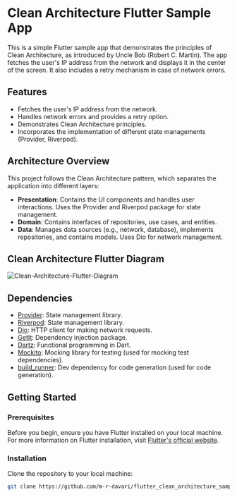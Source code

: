# Clean Architecture Flutter Sample App

This is a simple Flutter sample app that demonstrates the principles of Clean Architecture, as introduced by Uncle Bob (Robert C. Martin). The app fetches the user's IP address from the network and displays it in the center of the screen. It also includes a retry mechanism in case of network errors.

## Features

- Fetches the user's IP address from the network.
- Handles network errors and provides a retry option.
- Demonstrates Clean Architecture principles.
- Incorporates the implementation of different state managements (Provider, Riverpod).

## Architecture Overview

This project follows the Clean Architecture pattern, which separates the application into different layers:

- **Presentation**: Contains the UI components and handles user interactions. Uses the Provider and Riverpod package for state management.
- **Domain**: Contains interfaces of repositories, use cases, and entities.
- **Data**: Manages data sources (e.g., network, database), implements repositories, and contains models. Uses Dio for network management.

## Clean Architecture Flutter Diagram

![Clean-Architecture-Flutter-Diagram](https://i0.wp.com/resocoder.com/wp-content/uploads/2019/08/Clean-Architecture-Flutter-Diagram.png?w=556&ssl=1)

## Dependencies

- [Provider](https://pub.dev/packages/provider): State management library.
- [Riverpod](https://pub.dev/packages/flutter_riverpod): State management library.
- [Dio](https://pub.dev/packages/dio): HTTP client for making network requests.
- [GetIt](https://pub.dev/packages/get_it): Dependency injection package.
- [Dartz](https://pub.dev/packages/dartz): Functional programming in Dart.
- [Mockito](https://pub.dev/packages/mockito): Mocking library for testing (used for mocking test dependencies).
- [build_runner](https://pub.dev/packages/build_runner): Dev dependency for code generation (used for code generation).

## Getting Started

### Prerequisites

Before you begin, ensure you have Flutter installed on your local machine. For more information on Flutter installation, visit [Flutter's official website](https://flutter.dev/docs/get-started/install).

### Installation

Clone the repository to your local machine:

   ```bash
   git clone https://github.com/m-r-davari/flutter_clean_architecture_sample.git